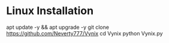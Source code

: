 # Linux Installation
apt update -y && apt upgrade -y
git clone https://github.com/Neverty777/Vynix
cd Vynix
python Vynix.py
